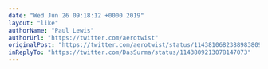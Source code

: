 ```yaml
---
date: "Wed Jun 26 09:18:12 +0000 2019"
layout: "like"
authorName: "Paul Lewis"
authorUrl: "https://twitter.com/aerotwist"
originalPost: "https://twitter.com/aerotwist/status/1143810682388983809"
inReplyTo: "https://twitter.com/DasSurma/status/1143809213078147073"
---
```

